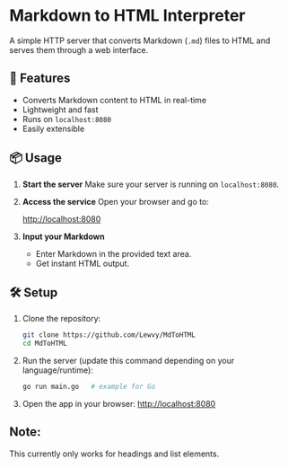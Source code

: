 # Markdown to HTML Interpreter

A simple HTTP server that converts Markdown (`.md`) files to HTML and serves them through a web interface.

## 🚀 Features

- Converts Markdown content to HTML in real-time
- Lightweight and fast
- Runs on `localhost:8080`
- Easily extensible

## 📦 Usage

1.  **Start the server**
    Make sure your server is running on `localhost:8080`.

2.  **Access the service**
    Open your browser and go to:

    [http://localhost:8080](http://localhost:8080)

3.  **Input your Markdown**
    - Enter Markdown in the provided text area.
    - Get instant HTML output.

## 🛠️ Setup

1.  Clone the repository:
    ```bash
    git clone https://github.com/Lewvy/MdToHTML
    cd MdToHTML
    ```
2.  Run the server (update this command depending on your language/runtime):
    ```bash
    go run main.go   # example for Go
    ```
3.  Open the app in your browser:
    [http://localhost:8080](http://localhost:8080)

## Note:
This currently only works for headings and list elements.

